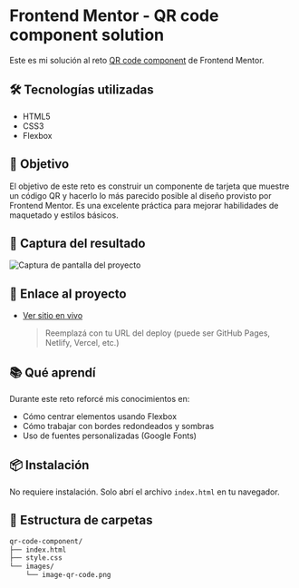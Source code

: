 # Frontend Mentor - QR code component solution

Este es mi solución al reto [QR code component](https://www.frontendmentor.io/challenges/qr-code-component-iux_sIO_H) de Frontend Mentor.

## 🛠️ Tecnologías utilizadas

- HTML5
- CSS3
- Flexbox

## 🎯 Objetivo

El objetivo de este reto es construir un componente de tarjeta que muestre un código QR y hacerlo lo más parecido posible al diseño provisto por Frontend Mentor. Es una excelente práctica para mejorar habilidades de maquetado y estilos básicos.

## 📸 Captura del resultado

![Captura de pantalla del proyecto](./images/screenshot/qr-code-screenshot.png)


## 🚀 Enlace al proyecto

- [Ver sitio en vivo](https://qr-code-solution-fm.netlify.app/)  
  > Reemplazá con tu URL del deploy (puede ser GitHub Pages, Netlify, Vercel, etc.)

## 📚 Qué aprendí

Durante este reto reforcé mis conocimientos en:

- Cómo centrar elementos usando Flexbox
- Cómo trabajar con bordes redondeados y sombras
- Uso de fuentes personalizadas (Google Fonts)

## 📦 Instalación

No requiere instalación. Solo abrí el archivo `index.html` en tu navegador.

## 📂 Estructura de carpetas

```bash
qr-code-component/
├── index.html
├── style.css
└── images/
    └── image-qr-code.png
